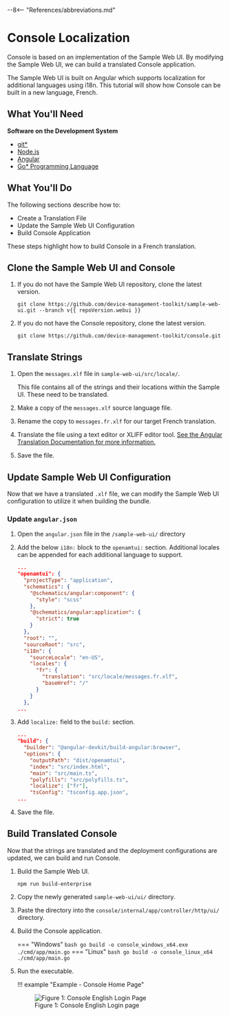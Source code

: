 --8<-- "References/abbreviations.md"

# Console Localization

Console is based on an implementation of the Sample Web UI. By modifying the Sample Web UI, we can build a translated Console application.

The Sample Web UI is built on Angular which supports localization for additional languages using i18n. This tutorial will show how Console can be built in a new language, French.

## What You'll Need

**Software on the Development System** 

- [git*](https://git-scm.com/downloads)
- [Node.js](https://nodejs.org/en/download/package-manager)
- [Angular](https://angular.dev/installation)
- [Go* Programming Language](https://go.dev/)
  
## What You'll Do
The following sections describe how to:

- Create a Translation File
- Update the Sample Web UI Configuration
- Build Console Application

These steps highlight how to build Console in a French translation.

## Clone the Sample Web UI and Console

1. If you do not have the Sample Web UI repository, clone the latest version.

    ```
    git clone https://github.com/device-management-toolkit/sample-web-ui.git --branch v{{ repoVersion.webui }}
    ```

2. If you do not have the Console repository, clone the latest version.

    ```
    git clone https://github.com/device-management-toolkit/console.git
    ```

## Translate Strings

1. Open the `messages.xlf` file in `sample-web-ui/src/locale/`.

    This file contains all of the strings and their locations within the Sample UI. These need to be translated.

2. Make a copy of the `messages.xlf` source language file.

3. Rename the copy to `messages.fr.xlf` for our target French translation.

4. Translate the file using a text editor or XLIFF editor tool. [See the Angular Translation Documentation for more information.](https://v17.angular.io/guide/i18n-common-translation-files#translate-each-translation-file)

5. Save the file.

## Update Sample Web UI Configuration

Now that we have a translated `.xlf` file, we can modify the Sample Web UI configuration to utilize it when building the bundle.

### Update `angular.json`

1. Open the `angular.json` file in the `/sample-web-ui/` directory

2. Add the below `i18n:` block to the `openamtui:` section. Additional locales can be appended for each additional language to support.

    ```json hl_lines="14-22"
    ...
    "openamtui": {
      "projectType": "application",
      "schematics": {
        "@schematics/angular:component": {
          "style": "scss"
        },
        "@schematics/angular:application": {
          "strict": true
        }
      },
      "root": "",
      "sourceRoot": "src",
      "i18n": {
        "sourceLocale": "en-US",
        "locales": {
          "fr": {
            "translation": "src/locale/messages.fr.xlf",
            "baseHref": "/"
          }
        }
      },
    ...
    ```

3. Add `localize:` field to the `build:` section.

    ```json hl_lines="9"
    ...
    "build": {
      "builder": "@angular-devkit/build-angular:browser",
      "options": {
        "outputPath": "dist/openamtui",
        "index": "src/index.html",
        "main": "src/main.ts",
        "polyfills": "src/polyfills.ts",
        "localize": ["fr"],
        "tsConfig": "tsconfig.app.json",
    ...
    ```

4. Save the file.

## Build Translated Console

Now that the strings are translated and the deployment configurations are updated, we can build and run Console.

1. Build the Sample Web UI.

    ```
    npm run build-enterprise
    ```

2. Copy the newly generated `sample-web-ui/ui/` directory.

3. Paste the directory into the `console/internal/app/controller/http/ui/` directory.

4. Build the Console application.

    === "Windows"
        ``` bash
        go build -o console_windows_x64.exe ./cmd/app/main.go
        ```
    === "Linux"
        ``` bash
        go build -o console_linux_x64 ./cmd/app/main.go
        ```

5. Run the executable.

    !!! example "Example - Console Home Page"
        <figure class="figure-image">
        <img src="..\..\..\assets\images\screenshots\Console_FrenchTranslation.png" alt="Figure 1: Console English Login Page">
        <figcaption>Figure 1: Console English Login page</figcaption>
        </figure>

<br><br>